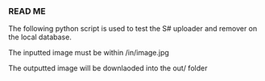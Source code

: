 ### READ ME

The following python script is used to test the S# uploader and remover on the local database.

The inputted image must be within /in/image.jpg

The outputted image will be downlaoded into the out/ folder